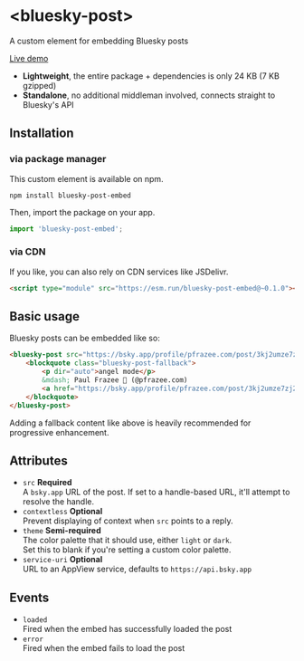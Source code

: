 # &lt;bluesky-post>

A custom element for embedding Bluesky posts

[Live demo](https://mary-ext.github.io/bluesky-post-embed)

- **Lightweight**, the entire package + dependencies is only 24 KB (7 KB gzipped)
- **Standalone**, no additional middleman involved, connects straight to Bluesky's API

## Installation

### via package manager

This custom element is available on npm.

```
npm install bluesky-post-embed
```

Then, import the package on your app.

```js
import 'bluesky-post-embed';
```

### via CDN

If you like, you can also rely on CDN services like JSDelivr.

```html
<script type="module" src="https://esm.run/bluesky-post-embed@~0.1.0"></script>
```

## Basic usage

Bluesky posts can be embedded like so:

```html
<bluesky-post src="https://bsky.app/profile/pfrazee.com/post/3kj2umze7zj2n" theme="light">
	<blockquote class="bluesky-post-fallback">
		<p dir="auto">angel mode</p>
		&mdash; Paul Frazee 🦋 (@pfrazee.com)
		<a href="https://bsky.app/profile/pfrazee.com/post/3kj2umze7zj2n">January 16, 2024</a>
	</blockquote>
</bluesky-post>
```

Adding a fallback content like above is heavily recommended for progressive enhancement.

## Attributes

- `src` **Required**  
  A `bsky.app` URL of the post. If set to a handle-based URL, it'll attempt to resolve the handle.
- `contextless` **Optional**  
  Prevent displaying of context when `src` points to a reply.
- `theme` **Semi-required**  
  The color palette that it should use, either `light` or `dark`.  
  Set this to blank if you're setting a custom color palette.
- `service-uri` **Optional**  
  URL to an AppView service, defaults to `https://api.bsky.app`

## Events

- `loaded`  
  Fired when the embed has successfully loaded the post
- `error`  
  Fired when the embed fails to load the post

